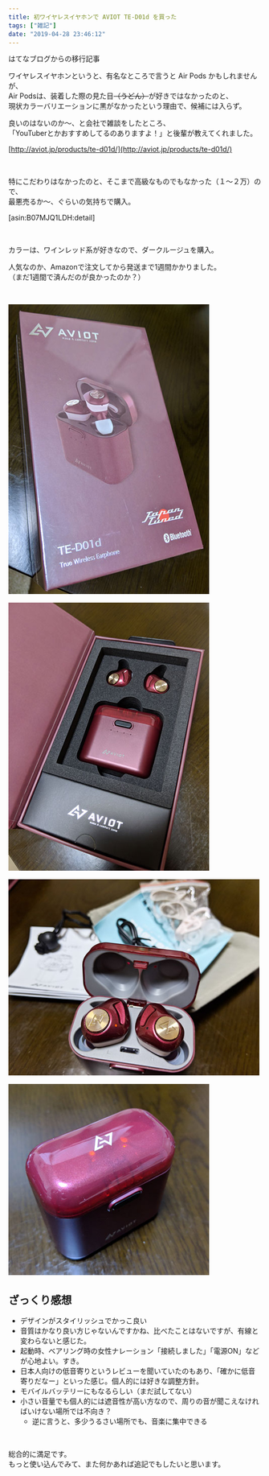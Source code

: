 ```yaml
---
title: 初ワイヤレスイヤホンで AVIOT TE-D01d を買った
tags: ["雑記"]
date: "2019-04-28 23:46:12"
---
```


<div class="alert info">
はてなブログからの移行記事
</div>

ワイヤレスイヤホンというと、有名なところで言うと Air Pods かもしれませんが、  
Air Podsは、装着した際の見た目<s>（うどん）</s>が好きではなかったのと、  
現状カラーバリエーションに黒がなかったという理由で、候補には入らず。  

良いのはないのか～、と会社で雑談をしたところ、  
「YouTuberとかおすすめしてるのありますよ！」と後輩が教えてくれました。

[http://aviot.jp/products/te-d01d/](http://aviot.jp/products/te-d01d/)

<br>

特にこだわりはなかったのと、そこまで高級なものでもなかった（１～２万）ので、  
最悪売るか～、ぐらいの気持ちで購入。

[asin:B07MJQ1LDH:detail]

<br>

カラーは、ワインレッド系が好きなので、ダークルージュを購入。

人気なのか、Amazonで注文してから発送まで1週間かかりました。  
（まだ1週間で済んだのが良かったのか？）

<br>

![外装](20190428232801.jpg)

![開けたところ。イヤホンがかっちり箱にハマっていて、取り外すのに3分かかった](20190428232746.jpg)

![同梱物](20190428232749.jpg)

![充電中は、イヤホンのLEDがケースを通して光ってます。](20190428232751.jpg)

## ざっくり感想

* デザインがスタイリッシュでかっこ良い
* 音質はかなり良い方じゃないんですかね、比べたことはないですが、有線と変わらないと感じた。
* 起動時、ベアリング時の女性ナレーション「接続しました」「電源ON」などが心地よい。すき。
* 日本人向けの低音寄りというレビューを聞いていたのもあり、「確かに低音寄りだなー」といった感じ。個人的には好きな調整方針。
* モバイルバッテリーにもなるらしい（まだ試してない）
* 小さい音量でも個人的には遮音性が高い方なので、周りの音が聞こえなければいけない場所では不向き？
  * 逆に言うと、多少うるさい場所でも、音楽に集中できる

<br>

総合的に満足です。  
もっと使い込んでみて、また何かあれば追記でもしたいと思います。

<br>

